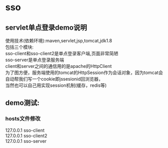 # sso
## servlet单点登录demo说明  
  使用技术(依赖环境):maven,servlet,jsp,tomcat,jdk1.8  
  包括三个模块:  
  sso-client和sso-client2是单点登录客户端,页面非常简陋  
  sso-server是单点登录服务端  
  client和server之间的通信用的是apache的HttpClient  
  为了图方便，服务端使用的tomcat的HttpSession作为会话对象，因为tomcat会自动帮我们写一个cookie即jssesionid回浏览器，  
  当然也可以自己用实现session机制(缓存，redis等)  
## demo测试:  

### hosts文件修改  
  127.0.0.1 sso-client  
  127.0.0.1 sso-client2   
  127.0.0.1 sso-server  
